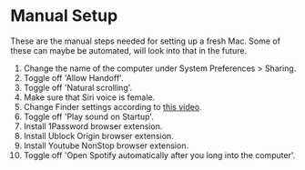 # Manual Setup

These are the manual steps needed for setting up a fresh Mac.
Some of these can maybe be automated, will look into that in the future.

1. Change the name of the computer under System Preferences > Sharing.
2. Toggle off 'Allow Handoff'.
3. Toggle off 'Natural scrolling'.
4. Make sure that Siri voice is female.
5. Change Finder settings according to [this video](https://youtu.be/BMtG52U3cEY?t=941).
6. Toggle off 'Play sound on Startup'.
7. Install 1Password browser extension.
8. Install Ublock Origin browser extension.
9. Install Youtube NonStop browser extension.
10. Toggle off 'Open Spotify automatically after you long into the computer'.

